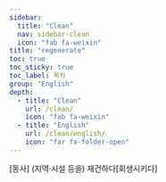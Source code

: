 ```yaml
---
sidebar:
  title: "Clean"
  nav: sidebar-clean
  icon: "fab fa-weixin"
title: "regenerate"
toc: true
toc_sticky: true
toc_label: 목차
group: "English"
depth: 
  - title: "Clean"
    url: /clean/
    icon: "fab fa-weixin"
  - title: "English"
    url: /clean/english/
    icon: "far fa-folder-open"
---
```

[동사]  (지역·시설 등을) 재건하다[회생시키다]

